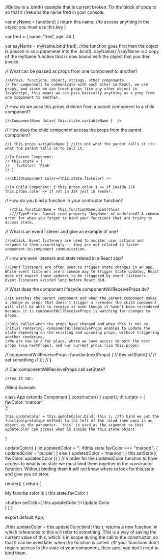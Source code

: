 //Below is a .bind() example that is current broken. Fix the block of code to so that it 
//returns the name fred in your console. 

var myName = function() {
   return this.name; //to access anything in the object you must use this.key
}

var fred = {
    name: 'fred',
    age: 36
}

var sayName = myName.bind(fred);  //the function goes first then the object is passed in as a parameter into the .bind().
sayName() //sayName is a copy of the myName function that is now bound with the object that you then invoke.




// What can be passed as props from one component to another?

    //Arrays, functions, object, strings, other components.
    // For components to communicate with each other in React, we use props, and since we can treat props like any other object in JavaScript, this means we can pass basically anything as a prop from one component to another.
    
    
    
// How do we pass this.props.children from a parent component to a child component?


    //<ComponentName data={ this.state.variableName }  />
    
    

// How does the child component access the props from the parent component?

    //{ this.props.variableName } //Its not what the parent calls it its what the parent tells us to call it. 
    
    //In Parent Component: 
    // this.state = {
    //   favColor: 'Pink'
    // }
    
    //<ChildComponent color={this.state.favColor} />  
    
    //In Child Component: { this.props.color } <= if inside JSX   this.props.color <= if not in JSX just in render.
  


// How do you bind a function in your contructor function?

      //this.functionName = this.functionName.bind(this)
      ////TypeError: Cannot read property 'keyName' of undefined? A common error for when you forget to bind your functions that are trying to access state.
      
      
  
// What is an event listener and give an example of one?

    //onClick, Event listeners are used to moniter user actions and respond to them accordingly -- they are not related to faster component-to-component communication.
    
    
    
// How are even listeners and state related in a React app?

    //Event listeners are often used to trigger state changes in an app. While event listeners are a common way to trigger state updates, React does not expect those updates to be triggered by event listeners. Event listeners existed long before React did.


// What does the component lifecycle componentWillReceiveProps do?

    //It watches the parent component and when the parent component makes a change on props that doesn't trigger a rerender the child component will still be able to receive it even though it hasn't been rerendered because it is componentWillReceiveProps is watching for changes to props.

    //Only called when the props have changed and when this is not an initial rendering. componentWillReceiveProps enables to update the state depending on the existing and upcoming props, without triggering another rendering.
    //We are now in a fun place, where we have access to both the next props (via nextProps), and our current props (via this.props)

    
// componentWillReceiveProps: function(nextProps) {
//   this.setState({
//     // set something 
//   });
// }



// Can componentWillReceiveProps call setState?

    //Yes it can. 
    
    
    
//Bind Example   
    
class App extends Component {
   constructor() {
    super();
    this.state = {
      favColor: 'maroon'  
    };

    this.updateColor = this.updateColor.bind( this ); //To bind we put the function(prototype method) to the left of the .bind then pass in an object as the parameter. 'this' is used as the argument so that updateColor can access what is inside the this.state object. 
   }

updateColor() {
  let updatedColor = '';
  if(this.state.favColor === "maroon") {
    updatedColor = 'purple';
  } else {
    updatedColor = 'maroon';
  }
  this.setState({
    favColor: updatedColor
  })
} //In order for the updatedColor function to have access to what is on state we must bind them together in the constructor function. Without binding them it will not know where to look for this.state and give you an error.

render() {
    return (
      <div>
          <p>My favorite color is { this.state.favColor }</p>
          <button onClick={ this.updateColor }>Update Color</button>
      </div>
    )
  }
}



export default App;

//this.updateColor = this.updateColor.bind( this ); returns a new function, in which references to this will refer to something. This is a way of saving the current value of this, which is in scope during the call to the constructor, so that it can be used later when the function is called.
//If your functions don't require access to the state of your component, then sure, you don't need to bind them.
